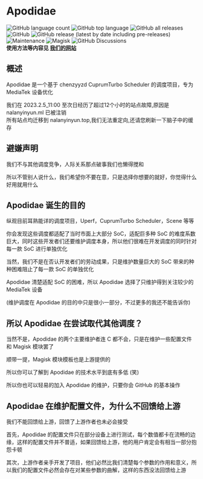 # Apodidae
![GitHub language count](https://img.shields.io/github/languages/count/naranyinyun/Apodidae?style=flat-square)
![GitHub top language](https://img.shields.io/github/languages/top/naranyinyun/Apodidae?style=flat-square)
![GitHub all releases](https://img.shields.io/github/downloads/naranyinyun/Apodidae/total?style=flat-square)
![GitHub](https://img.shields.io/github/license/naranyinyun/Apodidae?style=flat-square)
![GitHub release (latest by date including pre-releases)](https://img.shields.io/github/v/release/naranyinyun/Apodidae?include_prereleases&style=flat-square)
![Maintenance](https://img.shields.io/maintenance/yes/2023?style=flat-square)
![Magisk](https://img.shields.io/badge/Magisk-Support-green?style=flat-square)
![GitHub Discussions](https://img.shields.io/github/discussions/naranyinyun/Apodidae?style=flat-square)  
**使用方法等内容见 [我们的网站](https://apodidae.nalanyinyun.ml/)**  

## 概述

Apodidae 是一个基于 chenzyyzd CuprumTurbo Scheduler 的调度项目，专为 MediaTek 设备优化  

我们在 2023.2.5_11:00 至次日经历了超过12个小时的站点故障,原因是 nalanyinyun.ml 已被注销  
所有站点均迁移到 nalanyinyun.top,我们无法重定向,还请您刷新一下脑子中的缓存   

## 避嫌声明

我们不与其他调度竞争，人际关系那点破事我们也懒得搅和   

所以不管别人说什么，我们希望你不要在意，只是选择你想要的就好，你觉得什么好用就用什么   



## Apodidae 诞生的目的

纵观目前耳熟能详的调度项目，Uperf，CuprumTurbo Scheduler，Scene 等等

你会发现这些调度都适配了当时市面上大部分 SoC，适配巨多种 SoC 的难度系数巨大，同时这些开发者们还要维护调度本身，所以他们很难在开发调度的同时针对每一款 SoC 进行单独优化

当然，我们不是在否认开发者们的劳动成果，只是维护数量巨大的 SoC 带来的种种困难阻止了每一款 SoC 的单独优化

Apodidae 清楚适配 SoC 的困难，所以 Apodidae 选择了只维护得到关注较少的 MediaTek 设备

(维护调度在 Apodidae 的目的中只是很小一部分，不过更多的我还不能告诉你)

## 所以 Apodidae 在尝试取代其他调度？

当然不是，Apodidae 的两个主要维护者连 C 都不会，只是在维护一些配置文件和 Magisk 模块罢了

顺带一提，Magisk 模块模板也是上游提供的

所以你可以了解到 Apodidae 的技术水平到底有多低 (笑)

所以你也可以轻易的加入 Apodidae 的维护，只要你会 GitHub 的基本操作   

## Apodidae 在维护配置文件，为什么不回馈给上游

我们不能回馈给上游，回馈了上游作者也未必会接受  

首先，Apodidae 的配置文件只在部分设备上进行测试，每个数值都卡在流畅的边缘，这样的配置文件并不普适，如果回馈给上游，他的用户肯定会有相当一部分抱怨卡顿

其次，上游作者亲手开发了项目，他们必然比我们清楚每个参数的作用和意义，所以我们的配置文件必然会存在对某些参数的曲解，这样的东西没法回馈给上游   

